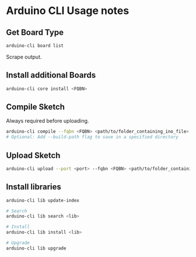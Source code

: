 # Arduino CLI Usage notes

## Get Board Type

```sh
arduino-cli board list
```

Scrape output.

## Install additional Boards

```sh
arduino-cli core install <FQBN>
```

## Compile Sketch

Always required before uploading.

```sh
arduino-cli compile --fqbn <FQBN> <path/to/folder_containing_ino_file>
# Optional: Add --build-path flag to save in a specified directory
```

## Upload Sketch

```sh
arduino-cli upload --port <port> --fqbn <FQBN> <path/to/folder_containing_hex_file>
```

## Install libraries

```sh
arduino-cli lib update-index

# Search
arduino-cli lib search <lib>

# Install
arduino-cli lib install <lib>

# Upgrade
arduino-cli lib upgrade
```
